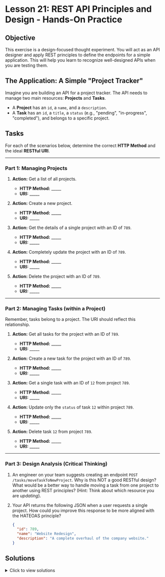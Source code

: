 # Lesson 21: REST API Principles and Design - Hands-On Practice

## Objective

This exercise is a design-focused thought experiment. You will act as an API designer and apply REST principles to define the endpoints for a simple application. This will help you learn to recognize well-designed APIs when you are testing them.

## The Application: A Simple "Project Tracker"

Imagine you are building an API for a project tracker. The API needs to manage two main resources: **Projects** and **Tasks**.

-   A **Project** has an `id`, a `name`, and a `description`.
-   A **Task** has an `id`, a `title`, a `status` (e.g., "pending", "in-progress", "completed"), and belongs to a specific project.

## Tasks

For each of the scenarios below, determine the correct **HTTP Method** and the ideal **RESTful URI**.

---

### Part 1: Managing Projects

1.  **Action:** Get a list of all projects.
    -   **HTTP Method:** \_\_\_\_\_
    -   **URI:** \_\_\_\_\_

2.  **Action:** Create a new project.
    -   **HTTP Method:** \_\_\_\_\_
    -   **URI:** \_\_\_\_\_

3.  **Action:** Get the details of a single project with an ID of `789`.
    -   **HTTP Method:** \_\_\_\_\_
    -   **URI:** \_\_\_\_\_

4.  **Action:** Completely update the project with an ID of `789`.
    -   **HTTP Method:** \_\_\_\_\_
    -   **URI:** \_\_\_\_\_

5.  **Action:** Delete the project with an ID of `789`.
    -   **HTTP Method:** \_\_\_\_\_
    -   **URI:** \_\_\_\_\_

---

### Part 2: Managing Tasks (within a Project)

Remember, tasks belong to a project. The URI should reflect this relationship.

1.  **Action:** Get all tasks for the project with an ID of `789`.
    -   **HTTP Method:** \_\_\_\_\_
    -   **URI:** \_\_\_\_\_

2.  **Action:** Create a new task for the project with an ID of `789`.
    -   **HTTP Method:** \_\_\_\_\_
    -   **URI:** \_\_\_\_\_

3.  **Action:** Get a single task with an ID of `12` from project `789`.
    -   **HTTP Method:** \_\_\_\_\_
    -   **URI:** \_\_\_\_\_

4.  **Action:** Update only the `status` of task `12` within project `789`.
    -   **HTTP Method:** \_\_\_\_\_
    -   **URI:** \_\_\_\_\_

5.  **Action:** Delete task `12` from project `789`.
    -   **HTTP Method:** \_\_\_\_\_
    -   **URI:** \_\_\_\_\_

---

### Part 3: Design Analysis (Critical Thinking)

1.  An engineer on your team suggests creating an endpoint `POST /tasks/moveTaskToNewProject`. Why is this NOT a good RESTful design? What would be a better way to handle moving a task from one project to another using REST principles? (Hint: Think about which resource you are *updating*).

2.  Your API returns the following JSON when a user requests a single project. How could you improve this response to be more aligned with the HATEOAS principle?

    ```json
    {
      "id": 789,
      "name": "Website Redesign",
      "description": "A complete overhaul of the company website."
    }
    ```

## Solutions

<details>
<summary>Click to view solutions</summary>

### Part 1: Managing Projects

1.  **Method:** `GET`, **URI:** `/projects`
2.  **Method:** `POST`, **URI:** `/projects`
3.  **Method:** `GET`, **URI:** `/projects/789`
4.  **Method:** `PUT`, **URI:** `/projects/789`
5.  **Method:** `DELETE`, **URI:** `/projects/789`

### Part 2: Managing Tasks

1.  **Method:** `GET`, **URI:** `/projects/789/tasks`
2.  **Method:** `POST`, **URI:** `/projects/789/tasks`
3.  **Method:** `GET`, **URI:** `/projects/789/tasks/12`
4.  **Method:** `PATCH`, **URI:** `/projects/789/tasks/12` (PATCH is best for partial updates).
5.  **Method:** `DELETE`, **URI:** `/projects/789/tasks/12`

### Part 3: Design Analysis

1.  The URI `/tasks/moveTaskToNewProject` uses a verb ("moveTask"), which violates REST principles. A better approach is to think of this as an **update** to the task resource. You would send a `PATCH` request to `/projects/{old_project_id}/tasks/{task_id}` with a body like `{"projectId": "{new_project_id}"}`. The logic of moving the task is handled by the server.

2.  To align with HATEOAS, you would add a `_links` object to the response that tells the client what they can do next.

    ```json
    {
      "id": 789,
      "name": "Website Redesign",
      "description": "A complete overhaul of the company website.",
      "_links": {
        "self": { "href": "/projects/789" },
        "tasks": { "href": "/projects/789/tasks" },
        "update": { "href": "/projects/789", "method": "PUT" },
        "delete": { "href": "/projects/789", "method": "DELETE" }
      }
    }
    ```

</details>